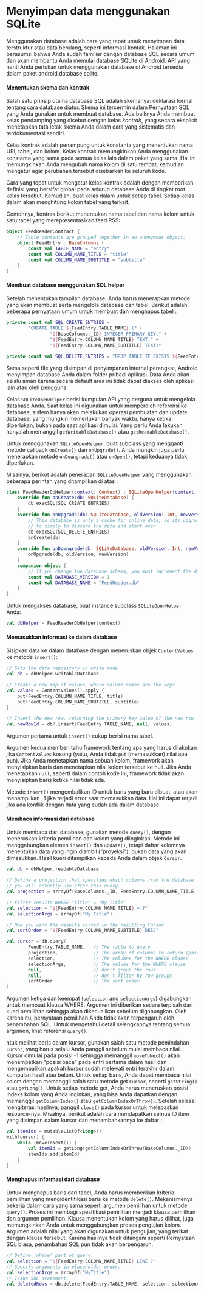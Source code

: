# Menyimpan data menggunakan SQLite

Menggunakan database adalah cara yang tepat untuk menyimpan data terstruktur atau data berulang, seperti informasi kontak. Halaman ini berasumsi bahwa Anda sudah familier dengan database SQL secara umum dan akan membantu Anda memulai database SQLite di Android. API yang nanti Anda perlukan untuk menggunakan database di Android tersedia dalam paket android.database.sqlite.

#### Menentukan skema dan kontrak
Salah satu prinsip utama database SQL adalah skemanya: deklarasi formal tentang cara database diatur. Skema ini tercermin dalam Pernyataan SQL yang Anda gunakan untuk membuat database. Ada baiknya Anda membuat kelas pendamping yang disebut dengan kelas *kontrak*, yang secara eksplisit menetapkan tata letak skema Anda dalam cara yang sistematis dan terdokumentasi sendiri.

Kelas kontrak adalah penampung untuk konstanta yang menentukan nama URI, tabel, dan kolom. Kelas kontrak memungkinkan Anda menggunakan konstanta yang sama pada semua kelas lain dalam paket yang sama. Hal ini memungkinkan Anda mengubah nama kolom di satu tempat, kemudian mengatur agar perubahan tersebut disebarkan ke seluruh kode.

Cara yang tepat untuk mengatur kelas kontrak adalah dengan memberikan definisi yang bersifat global pada seluruh database Anda di tingkat root kelas tersebut. Kemudian, buat kelas dalam untuk setiap tabel. Setiap kelas dalam akan menghitung kolom tabel yang terkait.

Contohnya, kontrak berikut menentukan nama tabel dan nama kolom untuk satu tabel yang merepresentasikan feed RSS:

```kotlin
object FeedReaderContract {
    // Table contents are grouped together in an anonymous object.
    object FeedEntry : BaseColumns {
        const val TABLE_NAME = "entry"
        const val COLUMN_NAME_TITLE = "title"
        const val COLUMN_NAME_SUBTITLE = "subtitle"
    }
}
```
#### Membuat database menggunakan SQL helper
Setelah menentukan tampilan database, Anda harus menerapkan metode yang akan membuat serta mengelola database dan tabel. Berikut adalah beberapa pernyataan umum untuk membuat dan menghapus tabel :

```kotlin
private const val SQL_CREATE_ENTRIES =
        "CREATE TABLE ${FeedEntry.TABLE_NAME} (" +
                "${BaseColumns._ID} INTEGER PRIMARY KEY," +
                "${FeedEntry.COLUMN_NAME_TITLE} TEXT," +
                "${FeedEntry.COLUMN_NAME_SUBTITLE} TEXT)"

private const val SQL_DELETE_ENTRIES = "DROP TABLE IF EXISTS ${FeedEntry.TABLE_NAME}"
```
Sama seperti file yang disimpan di penyimpanan internal perangkat, Android menyimpan database Anda dalam folder pribadi aplikasi. Data Anda akan selalu aman karena secara default area ini tidak dapat diakses oleh aplikasi lain atau oleh pengguna.

Kelas `SQLiteOpenHelper` berisi kumpulan API yang berguna untuk mengelola database Anda. Saat kelas ini digunakan untuk memperoleh referensi ke database, sistem hanya akan melakukan operasi pembuatan dan update database, yang mungkin memerlukan banyak waktu, hanya ketika diperlukan; bukan pada saat aplikasi dimulai. Yang perlu Anda lakukan hanyalah memanggil `getWritableDatabase()` atau `getReadableDatabase()`.

Untuk menggunakan `SQLiteOpenHelper`, buat subclass yang mengganti metode callback `onCreate()` dan `onUpgrade()`. Anda mungkin juga perlu menerapkan metode `onDowngrade()` atau `onOpen()`, tetapi keduanya tidak diperlukan.

Misalnya, berikut adalah penerapan `SQLiteOpenHelper` yang menggunakan beberapa perintah yang ditampilkan di atas :

```kotlin
class FeedReaderDbHelper(context: Context) : SQLiteOpenHelper(context, DATABASE_NAME, null, DATABASE_VERSION) {
    override fun onCreate(db: SQLiteDatabase) {
        db.execSQL(SQL_CREATE_ENTRIES)
    }
    override fun onUpgrade(db: SQLiteDatabase, oldVersion: Int, newVersion: Int) {
        // This database is only a cache for online data, so its upgrade policy is
        // to simply to discard the data and start over
        db.execSQL(SQL_DELETE_ENTRIES)
        onCreate(db)
    }
    override fun onDowngrade(db: SQLiteDatabase, oldVersion: Int, newVersion: Int) {
        onUpgrade(db, oldVersion, newVersion)
    }
    companion object {
        // If you change the database schema, you must increment the database version.
        const val DATABASE_VERSION = 1
        const val DATABASE_NAME = "FeedReader.db"
    }
}
```
Untuk mengakses database, buat instance subclass `SQLiteOpenHelper` Anda:

```kotlin
val dbHelper = FeedReaderDbHelper(context)
```

#### Memasukkan informasi ke dalam database

Sisipkan data ke dalam database dengan meneruskan objek `ContentValues` ke metode `insert()`:

```kotlin
// Gets the data repository in write mode
val db = dbHelper.writableDatabase

// Create a new map of values, where column names are the keys
val values = ContentValues().apply {
    put(FeedEntry.COLUMN_NAME_TITLE, title)
    put(FeedEntry.COLUMN_NAME_SUBTITLE, subtitle)
}

// Insert the new row, returning the primary key value of the new row
val newRowId = db?.insert(FeedEntry.TABLE_NAME, null, values)
```

Argumen pertama untuk `insert()` cukup berisi nama tabel.

Argumen kedua memberi tahu framework tentang apa yang harus dilakukan jika `ContentValues` kosong (yaitu, Anda tidak `put` (memasukkan) nilai apa pun). Jika Anda menetapkan nama sebuah kolom, framework akan menyisipkan baris dan menetapkan nilai kolom tersebut ke null. Jika Anda menetapkan `null`, seperti dalam contoh kode ini, framework tidak akan menyisipkan baris ketika nilai tidak ada.

Metode `insert()` mengembalikan ID untuk baris yang baru dibuat, atau akan menampilkan -1 jika terjadi error saat memasukkan data. Hal ini dapat terjadi jika ada konflik dengan data yang sudah ada dalam database.

#### Membaca informasi dari database

Untuk membaca dari database, gunakan metode `query()`, dengan meneruskan kriteria pemilihan dan kolom yang diinginkan. Metode ini menggabungkan elemen `insert()` dan `update()`, tetapi daftar kolomnya menentukan data yang ingin diambil ("proyeksi"), bukan data yang akan dimasukkan. Hasil kueri ditampilkan kepada Anda dalam objek `Cursor`.

```kotlin
val db = dbHelper.readableDatabase

// Define a projection that specifies which columns from the database
// you will actually use after this query.
val projection = arrayOf(BaseColumns._ID, FeedEntry.COLUMN_NAME_TITLE, FeedEntry.COLUMN_NAME_SUBTITLE)

// Filter results WHERE "title" = 'My Title'
val selection = "${FeedEntry.COLUMN_NAME_TITLE} = ?"
val selectionArgs = arrayOf("My Title")

// How you want the results sorted in the resulting Cursor
val sortOrder = "${FeedEntry.COLUMN_NAME_SUBTITLE} DESC"

val cursor = db.query(
        FeedEntry.TABLE_NAME,   // The table to query
        projection,             // The array of columns to return (pass null to get all)
        selection,              // The columns for the WHERE clause
        selectionArgs,          // The values for the WHERE clause
        null,                   // don't group the rows
        null,                   // don't filter by row groups
        sortOrder               // The sort order
)
```

Argumen ketiga dan keempat (`selection` and `selectionArgs`) digabungkan untuk membuat klausa WHERE. Argumen ini diberikan secara terpisah dari kueri pemilihan sehingga akan dikecualikan sebelum digabungkan. Oleh karena itu, pernyataan pemilihan Anda tidak akan terpengaruh oleh penambahan SQL. Untuk mengetahui detail selengkapnya tentang semua argumen, lihat referensi `query()`.

ntuk melihat baris dalam kursor, gunakan salah satu metode pemindahan `Cursor`, yang harus selalu Anda panggil sebelum mulai membaca nilai. Kursor dimulai pada posisi -1 sehingga memanggil `moveToNext()` akan menempatkan "posisi baca" pada entri pertama dalam hasil dan mengembalikan apakah kursor sudah melewati entri terakhir dalam kumpulan hasil atau belum. Untuk setiap baris, Anda dapat membaca nilai kolom dengan memanggil salah satu metode get `Cursor`, seperti `getString()` atau `getLong()`. Untuk setiap metode get, Anda harus meneruskan posisi indeks kolom yang Anda inginkan, yang bisa Anda dapatkan dengan memanggil `getColumnIndex()` atau `getColumnIndexOrThrow()`. Setelah selesai mengiterasi hasilnya, panggil `close()` pada kursor untuk melepaskan resource-nya. Misalnya, berikut adalah cara mendapatkan semua ID item yang disimpan dalam kursor dan menambahkannya ke daftar :

```kotlin
val itemIds = mutableListOf<Long>()
with(cursor) {
    while (moveToNext()) {
        val itemId = getLong(getColumnIndexOrThrow(BaseColumns._ID))
        itemIds.add(itemId)
    }
}
```

#### Menghapus informasi dari database

Untuk menghapus baris dari tabel, Anda harus memberikan kriteria pemilihan yang mengidentifikasi baris ke metode `delete()`. Mekanismenya bekerja dalam cara yang sama seperti argumen pemilihan untuk metode `query()`. Proses ini membagi spesifikasi pemilihan menjadi klausa pemilihan dan argumen pemilihan. Klausa menentukan kolom yang harus dilihat, juga memungkinkan Anda untuk menggabungkan proses pengujian kolom. Argumen adalah nilai yang akan digunakan untuk pengujian, yang terikat dengan klausa tersebut. Karena hasilnya tidak ditangani seperti Pernyataan SQL biasa, penambahan SQL pun tidak akan berpengaruh.

```kotlin
// Define 'where' part of query.
val selection = "${FeedEntry.COLUMN_NAME_TITLE} LIKE ?"
// Specify arguments in placeholder order.
val selectionArgs = arrayOf("MyTitle")
// Issue SQL statement.
val deletedRows = db.delete(FeedEntry.TABLE_NAME, selection, selectionArgs)
```